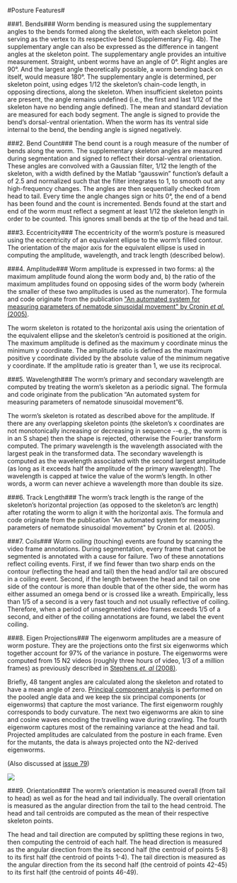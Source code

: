 
#Posture Features#
 
###1. Bends###
Worm bending is measured using the supplementary angles to the bends formed along the skeleton, with each skeleton point serving as the vertex to its respective bend (Supplementary Fig. 4b). The supplementary angle can also be expressed as the difference in tangent angles at the skeleton point. The supplementary angle provides an intuitive measurement. Straight, unbent worms have an angle of 0°. Right angles are 90°. And the largest angle theoretically possible, a worm bending back on itself, would measure 180°. The supplementary angle is determined, per skeleton point, using edges 1/12 the skeleton’s chain-code length, in opposing directions, along the skeleton. When insufficient skeleton points are present, the angle remains undefined (i.e., the first and last 1/12 of the skeleton have no bending angle defined). The mean and standard deviation are measured for each body segment. The angle is signed to provide the bend’s dorsal-ventral orientation. When the worm has its ventral side internal to the bend, the bending angle is signed negatively. 

###2. Bend Count###
The bend count is a rough measure of the number of bends along the worm. The supplementary skeleton angles are measured during segmentation and signed to reflect their dorsal-ventral orientation. These angles are convolved with a Gaussian filter, 1/12 the length of the skeleton, with a width defined by the Matlab “gausswin” function’s default a of 2.5 and normalized such that the filter integrates to 1, to smooth out any high-frequency changes. The angles are then sequentially checked from head to tail. Every time the angle changes sign or hits 0°, the end of a bend has been found and the count is incremented. Bends found at the start and end of the worm must reflect a segment at least 1/12 the skeleton length in order to be counted. This ignores small bends at the tip of the head and tail. 

###3. Eccentricity###
The eccentricity of the worm’s posture is measured using the eccentricity of an equivalent ellipse to the worm’s filled contour. The orientation of the major axis for the equivalent ellipse is used in computing the amplitude, wavelength, and track length (described below). 

###4. Amplitude###
Worm amplitude is expressed in two forms: a) the maximum amplitude found along the worm body and, b) the ratio of the maximum amplitudes found on opposing sides of the worm body (wherein the smaller of these two amplitudes is used as the numerator). The formula and code originate from the publication ["An automated system for measuring parameters of nematode sinusoidal movement" by Cronin *et al.* (2005)](http://www.biomedcentral.com/1471-2156/6/5).

The worm skeleton is rotated to the horizontal axis using the orientation of the equivalent ellipse and the skeleton’s centroid is positioned at the origin. The maximum amplitude is defined as the maximum y coordinate minus the minimum y coordinate. The amplitude ratio is defined as the maximum positive y coordinate divided by the absolute value of the minimum negative y coordinate. If the amplitude ratio is greater than 1, we use its reciprocal. 

###5. Wavelength###
The worm’s primary and secondary wavelength are computed by treating the worm’s skeleton as a periodic signal. The formula and code originate from the publication “An automated system for measuring parameters of nematode sinusoidal movement”6. 

The worm’s skeleton is rotated as described above for the amplitude. If there are any overlapping skeleton points (the skeleton’s x coordinates are not monotonically increasing or decreasing in sequence --e.g., the worm is in an S shape) then the shape is rejected, otherwise the Fourier transform computed. The primary wavelength is the wavelength associated with the largest peak in the transformed data. The secondary wavelength is computed as the wavelength associated with the second largest amplitude (as long as it exceeds half the amplitude of the primary wavelength). The wavelength is capped at twice the value of the worm’s length. In other words, a worm can never achieve a wavelength more than double its size. 

###6. Track Length###
The worm’s track length is the range of the skeleton’s horizontal projection (as opposed to the skeleton’s arc length) after rotating the worm to align it with the horizontal axis. The formula and code originate from the publication "An automated system for measuring parameters of nematode sinusoidal movement" by Cronin et al. (2005).

###7. Coils###
Worm coiling (touching) events are found by scanning the video frame annotations. During segmentation, every frame that cannot be segmented is annotated with a cause for failure. Two of these annotations reflect coiling events. First, if we find fewer than two sharp ends on the contour (reflecting the head and tail) then the head and/or tail are obscured in a coiling event. Second, if the length between the head and tail on one side of the contour is more than double that of the other side, the worm has either assumed an omega bend or is crossed like a wreath. Empirically, less than 1/5 of a second is a very fast touch and not usually reflective of coiling. Therefore, when a period of unsegmented video frames exceeds 1/5 of a second, and either of the coiling annotations are found, we label the event coiling. 

###8. Eigen Projections###
The eigenworm amplitudes are a measure of worm posture. They are the projections onto the first six eigenworms which together account for 97% of the variance in posture. The eigenworms were computed from 15 N2 videos (roughly three hours of video, 1/3 of a million frames) as previously described in [Stephens *et. al* (2008)](http://www.ploscompbiol.org/article/info%3Adoi%2F10.1371%2Fjournal.pcbi.1000028).

Briefly, 48 tangent angles are calculated along the skeleton and rotated to have a mean angle of zero. [Principal component analysis](http://en.wikipedia.org/wiki/Principal_component_analysis) is performed on the pooled angle data and we keep the six principal components (or eigenworms) that capture the most variance. The first eigenworm roughly corresponds to body curvature. The next two eigenworms are akin to sine and cosine waves encoding the travelling wave during crawling. The fourth eigenworm captures most of the remaining variance at the head and tail. Projected amplitudes are calculated from the posture in each frame. Even for the mutants, the data is always projected onto the N2-derived eigenworms. 

(Also discussed at [issue 79](https://github.com/openworm/movement_validation/issues/79))

![](eigenworms.gif)


###9. Orientation###
The worm’s orientation is measured overall (from tail to head) as well as for the head and tail individually. The overall orientation is measured as the angular direction from the tail to the head centroid. The head and tail centroids are computed as the mean of their respective skeleton points. 

The head and tail direction are computed by splitting these regions in two, then computing the centroid of each half. The head direction is measured as the angular direction from the its second half (the centroid of points 5-8) to its first half (the centroid of points 1-4). The tail direction is measured as the angular direction from the its second half (the centroid of points 42-45) to its first half (the centroid of points 46-49). 
